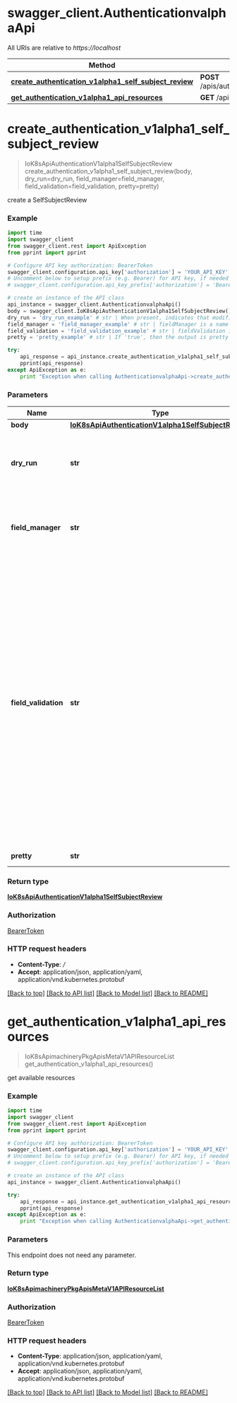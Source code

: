 # swagger_client.AuthenticationvalphaApi

All URIs are relative to *https://localhost*

Method | HTTP request | Description
------------- | ------------- | -------------
[**create_authentication_v1alpha1_self_subject_review**](AuthenticationvalphaApi.md#create_authentication_v1alpha1_self_subject_review) | **POST** /apis/authentication.k8s.io/v1alpha1/selfsubjectreviews | 
[**get_authentication_v1alpha1_api_resources**](AuthenticationvalphaApi.md#get_authentication_v1alpha1_api_resources) | **GET** /apis/authentication.k8s.io/v1alpha1/ | 


# **create_authentication_v1alpha1_self_subject_review**
> IoK8sApiAuthenticationV1alpha1SelfSubjectReview create_authentication_v1alpha1_self_subject_review(body, dry_run=dry_run, field_manager=field_manager, field_validation=field_validation, pretty=pretty)



create a SelfSubjectReview

### Example 
```python
import time
import swagger_client
from swagger_client.rest import ApiException
from pprint import pprint

# Configure API key authorization: BearerToken
swagger_client.configuration.api_key['authorization'] = 'YOUR_API_KEY'
# Uncomment below to setup prefix (e.g. Bearer) for API key, if needed
# swagger_client.configuration.api_key_prefix['authorization'] = 'Bearer'

# create an instance of the API class
api_instance = swagger_client.AuthenticationvalphaApi()
body = swagger_client.IoK8sApiAuthenticationV1alpha1SelfSubjectReview() # IoK8sApiAuthenticationV1alpha1SelfSubjectReview | 
dry_run = 'dry_run_example' # str | When present, indicates that modifications should not be persisted. An invalid or unrecognized dryRun directive will result in an error response and no further processing of the request. Valid values are: - All: all dry run stages will be processed (optional)
field_manager = 'field_manager_example' # str | fieldManager is a name associated with the actor or entity that is making these changes. The value must be less than or 128 characters long, and only contain printable characters, as defined by https://golang.org/pkg/unicode/#IsPrint. (optional)
field_validation = 'field_validation_example' # str | fieldValidation instructs the server on how to handle objects in the request (POST/PUT/PATCH) containing unknown or duplicate fields, provided that the `ServerSideFieldValidation` feature gate is also enabled. Valid values are: - Ignore: This will ignore any unknown fields that are silently dropped from the object, and will ignore all but the last duplicate field that the decoder encounters. This is the default behavior prior to v1.23 and is the default behavior when the `ServerSideFieldValidation` feature gate is disabled. - Warn: This will send a warning via the standard warning response header for each unknown field that is dropped from the object, and for each duplicate field that is encountered. The request will still succeed if there are no other errors, and will only persist the last of any duplicate fields. This is the default when the `ServerSideFieldValidation` feature gate is enabled. - Strict: This will fail the request with a BadRequest error if any unknown fields would be dropped from the object, or if any duplicate fields are present. The error returned from the server will contain all unknown and duplicate fields encountered. (optional)
pretty = 'pretty_example' # str | If 'true', then the output is pretty printed. (optional)

try: 
    api_response = api_instance.create_authentication_v1alpha1_self_subject_review(body, dry_run=dry_run, field_manager=field_manager, field_validation=field_validation, pretty=pretty)
    pprint(api_response)
except ApiException as e:
    print "Exception when calling AuthenticationvalphaApi->create_authentication_v1alpha1_self_subject_review: %s\n" % e
```

### Parameters

Name | Type | Description  | Notes
------------- | ------------- | ------------- | -------------
 **body** | [**IoK8sApiAuthenticationV1alpha1SelfSubjectReview**](IoK8sApiAuthenticationV1alpha1SelfSubjectReview.md)|  | 
 **dry_run** | **str**| When present, indicates that modifications should not be persisted. An invalid or unrecognized dryRun directive will result in an error response and no further processing of the request. Valid values are: - All: all dry run stages will be processed | [optional] 
 **field_manager** | **str**| fieldManager is a name associated with the actor or entity that is making these changes. The value must be less than or 128 characters long, and only contain printable characters, as defined by https://golang.org/pkg/unicode/#IsPrint. | [optional] 
 **field_validation** | **str**| fieldValidation instructs the server on how to handle objects in the request (POST/PUT/PATCH) containing unknown or duplicate fields, provided that the &#x60;ServerSideFieldValidation&#x60; feature gate is also enabled. Valid values are: - Ignore: This will ignore any unknown fields that are silently dropped from the object, and will ignore all but the last duplicate field that the decoder encounters. This is the default behavior prior to v1.23 and is the default behavior when the &#x60;ServerSideFieldValidation&#x60; feature gate is disabled. - Warn: This will send a warning via the standard warning response header for each unknown field that is dropped from the object, and for each duplicate field that is encountered. The request will still succeed if there are no other errors, and will only persist the last of any duplicate fields. This is the default when the &#x60;ServerSideFieldValidation&#x60; feature gate is enabled. - Strict: This will fail the request with a BadRequest error if any unknown fields would be dropped from the object, or if any duplicate fields are present. The error returned from the server will contain all unknown and duplicate fields encountered. | [optional] 
 **pretty** | **str**| If &#39;true&#39;, then the output is pretty printed. | [optional] 

### Return type

[**IoK8sApiAuthenticationV1alpha1SelfSubjectReview**](IoK8sApiAuthenticationV1alpha1SelfSubjectReview.md)

### Authorization

[BearerToken](../README.md#BearerToken)

### HTTP request headers

 - **Content-Type**: */*
 - **Accept**: application/json, application/yaml, application/vnd.kubernetes.protobuf

[[Back to top]](#) [[Back to API list]](../README.md#documentation-for-api-endpoints) [[Back to Model list]](../README.md#documentation-for-models) [[Back to README]](../README.md)

# **get_authentication_v1alpha1_api_resources**
> IoK8sApimachineryPkgApisMetaV1APIResourceList get_authentication_v1alpha1_api_resources()



get available resources

### Example 
```python
import time
import swagger_client
from swagger_client.rest import ApiException
from pprint import pprint

# Configure API key authorization: BearerToken
swagger_client.configuration.api_key['authorization'] = 'YOUR_API_KEY'
# Uncomment below to setup prefix (e.g. Bearer) for API key, if needed
# swagger_client.configuration.api_key_prefix['authorization'] = 'Bearer'

# create an instance of the API class
api_instance = swagger_client.AuthenticationvalphaApi()

try: 
    api_response = api_instance.get_authentication_v1alpha1_api_resources()
    pprint(api_response)
except ApiException as e:
    print "Exception when calling AuthenticationvalphaApi->get_authentication_v1alpha1_api_resources: %s\n" % e
```

### Parameters
This endpoint does not need any parameter.

### Return type

[**IoK8sApimachineryPkgApisMetaV1APIResourceList**](IoK8sApimachineryPkgApisMetaV1APIResourceList.md)

### Authorization

[BearerToken](../README.md#BearerToken)

### HTTP request headers

 - **Content-Type**: application/json, application/yaml, application/vnd.kubernetes.protobuf
 - **Accept**: application/json, application/yaml, application/vnd.kubernetes.protobuf

[[Back to top]](#) [[Back to API list]](../README.md#documentation-for-api-endpoints) [[Back to Model list]](../README.md#documentation-for-models) [[Back to README]](../README.md)

